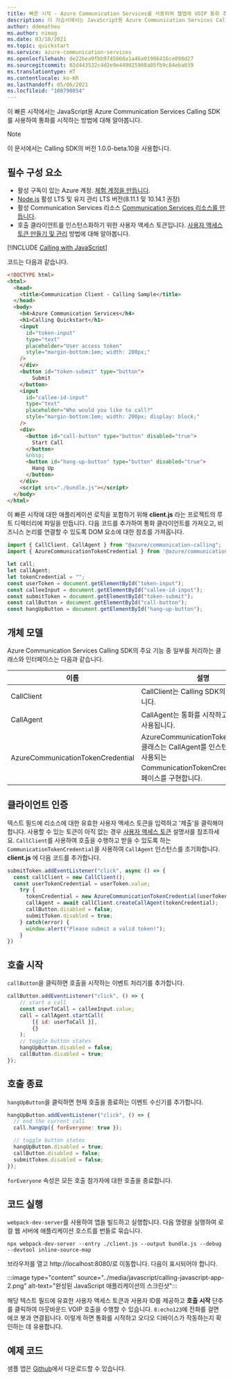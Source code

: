 ```yaml
---
title: 빠른 시작 - Azure Communication Services를 사용하여 웹앱에 VOIP 통화 추가
description: 이 자습서에서는 JavaScript용 Azure Communication Services Calling SDK를 사용하는 방법을 알아봅니다.
author: ddematheu
ms.author: nimag
ms.date: 03/10/2021
ms.topic: quickstart
ms.service: azure-communication-services
ms.openlocfilehash: de22bea9fbb9745060a1a46a01906416ce098d27
ms.sourcegitcommit: 02d443532c4d2e9e449025908a05fb9c84eba039
ms.translationtype: HT
ms.contentlocale: ko-KR
ms.lasthandoff: 05/06/2021
ms.locfileid: "108790854"
---
```

이 빠른 시작에서는 JavaScript용 Azure Communication Services Calling SDK를 사용하여 통화를 시작하는 방법에 대해 알아봅니다.

> [!NOTE]
> 이 문서에서는 Calling SDK의 버전 1.0.0-beta.10을 사용합니다.


## <a name="prerequisites"></a>필수 구성 요소

- 활성 구독이 있는 Azure 계정. [체험 계정을 만듭니다](https://azure.microsoft.com/free/?WT.mc_id=A261C142F).
- [Node.js](https://nodejs.org/) 활성 LTS 및 유지 관리 LTS 버전(8.11.1 및 10.14.1 권장)
- 활성 Communication Services 리소스 [Communication Services 리소스를 만듭니다](../../create-communication-resource.md).
- 호출 클라이언트를 인스턴스화하기 위한 사용자 액세스 토큰입니다. [사용자 액세스 토큰 만들기 및 관리](../../access-tokens.md) 방법에 대해 알아봅니다.


[!INCLUDE [Calling with JavaScript](./get-started-javascript-setup.md)]

코드는 다음과 같습니다.

```html
<!DOCTYPE html>
<html>
  <head>
    <title>Communication Client - Calling Sample</title>
  </head>
  <body>
    <h4>Azure Communication Services</h4>
    <h1>Calling Quickstart</h1>
    <input 
      id="token-input"
      type="text"
      placeholder="User access token"
      style="margin-bottom:1em; width: 200px;"
    />
    </div>
    <button id="token-submit" type="button">
        Submit
    </button>
    <input 
      id="callee-id-input"
      type="text"
      placeholder="Who would you like to call?"
      style="margin-bottom:1em; width: 200px; display: block;"
    />
    <div>
      <button id="call-button" type="button" disabled="true">
        Start Call
      </button>
      &nbsp;
      <button id="hang-up-button" type="button" disabled="true">
        Hang Up
      </button>
    </div>
    <script src="./bundle.js"></script>
  </body>
</html>
```

이 빠른 시작에 대한 애플리케이션 로직을 포함하기 위해 **client.js** 라는 프로젝트의 루트 디렉터리에 파일을 만듭니다. 다음 코드를 추가하여 통화 클라이언트를 가져오고, 비즈니스 논리를 연결할 수 있도록 DOM 요소에 대한 참조를 가져옵니다. 

```javascript
import { CallClient, CallAgent } from "@azure/communication-calling";
import { AzureCommunicationTokenCredential } from '@azure/communication-common';

let call;
let callAgent;
let tokenCredential = "";
const userToken = document.getElementById("token-input");
const calleeInput = document.getElementById("callee-id-input");
const submitToken = document.getElementById("token-submit");
const callButton = document.getElementById("call-button");
const hangUpButton = document.getElementById("hang-up-button");
```

## <a name="object-model"></a>개체 모델

Azure Communication Services Calling SDK의 주요 기능 중 일부를 처리하는 클래스와 인터페이스는 다음과 같습니다.

| 이름                             | 설명                                                                                                                                 |
| ---------------------------------| ------------------------------------------------------------------------------------------------------------------------------------------- |
| CallClient                       | CallClient는 Calling SDK의 주 진입점입니다.                                                                       |
| CallAgent                        | CallAgent는 통화를 시작하고 관리하는 데 사용됩니다.                                                                                            |
| AzureCommunicationTokenCredential | AzureCommunicationTokenCredential 클래스는 CallAgent를 인스턴스화하는 데 사용되는 CommunicationTokenCredential 인터페이스를 구현합니다. |


## <a name="authenticate-the-client"></a>클라이언트 인증

텍스트 필드에 리소스에 대한 유효한 사용자 액세스 토큰을 입력하고 '제출'을 클릭해야 합니다. 사용할 수 있는 토큰이 아직 없는 경우 [사용자 액세스 토큰](../../access-tokens.md) 설명서를 참조하세요. `CallClient`를 사용하여 호출을 수행하고 받을 수 있도록 하는 `CommunicationTokenCredential`을 사용하여 `CallAgent` 인스턴스를 초기화합니다. **client.js** 에 다음 코드를 추가합니다.

```javascript
submitToken.addEventListener("click", async () => {
  const callClient = new CallClient(); 
  const userTokenCredential = userToken.value;
    try {
      tokenCredential = new AzureCommunicationTokenCredential(userTokenCredential);
      callAgent = await callClient.createCallAgent(tokenCredential);
      callButton.disabled = false;
      submitToken.disabled = true;
    } catch(error) {
      window.alert("Please submit a valid token!");
    }
})
```

## <a name="start-a-call"></a>호출 시작

`callButton`을 클릭하면 호출을 시작하는 이벤트 처리기를 추가합니다.

```javascript
callButton.addEventListener("click", () => {
    // start a call
    const userToCall = calleeInput.value;
    call = callAgent.startCall(
        [{ id: userToCall }],
        {}
    );
    // toggle button states
    hangUpButton.disabled = false;
    callButton.disabled = true;
});
```

## <a name="end-a-call"></a>호출 종료

`hangUpButton`을 클릭하면 현재 호출을 종료하는 이벤트 수신기를 추가합니다.

```javascript
hangUpButton.addEventListener("click", () => {
  // end the current call
  call.hangUp({ forEveryone: true });

  // toggle button states
  hangUpButton.disabled = true;
  callButton.disabled = false;
  submitToken.disabled = false;
});
```

`forEveryone` 속성은 모든 호출 참가자에 대한 호출을 종료합니다.

## <a name="run-the-code"></a>코드 실행

`webpack-dev-server`를 사용하여 앱을 빌드하고 실행합니다. 다음 명령을 실행하여 로컬 웹 서버에 애플리케이션 호스트를 번들로 묶습니다.

```console
npx webpack-dev-server --entry ./client.js --output bundle.js --debug --devtool inline-source-map
```

브라우저를 열고 http://localhost:8080/로 이동합니다. 다음이 표시되어야 합니다.

:::image type="content" source="../media/javascript/calling-javascript-app-2.png" alt-text="완성된 JavaScript 애플리케이션의 스크린샷":::

해당 텍스트 필드에 유효한 사용자 액세스 토큰과 사용자 ID를 제공하고 **호출 시작** 단추를 클릭하여 아웃바운드 VOIP 호출을 수행할 수 있습니다. `8:echo123`에 전화를 걸면 에코 봇과 연결됩니다. 이렇게 하면 통화를 시작하고 오디오 디바이스가 작동하는지 확인하는 데 유용합니다.

## <a name="sample-code"></a>예제 코드

샘플 앱은 [Github](https://github.com/Azure-Samples/communication-services-javascript-quickstarts/tree/main/add-1-on-1-voice-calling)에서 다운로드할 수 있습니다.
